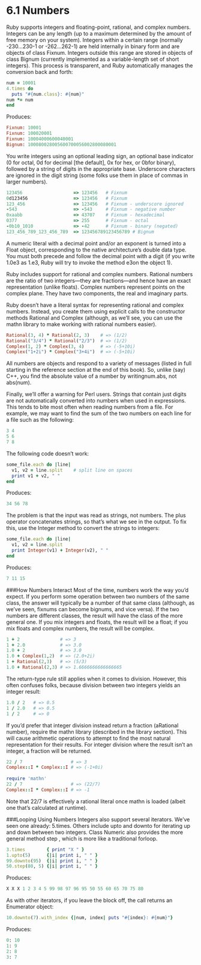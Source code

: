 6.1 Numbers
=====
Ruby supports integers and floating-point, rational, and complex numbers. Integers can be any length (up to a maximum determined by the amount of free memory on your system). Integers within a certain range (normally -230...230-1 or -262...262-1) are held internally in binary form and are objects of class ​Fixnum​. Integers outside this range are stored in objects of class ​Bignum​ (currently implemented as a variable-length set of short integers). This process is transparent, and Ruby automatically manages the conversion back and forth:
```ruby
num = 10001​ 	
4.times ​do​​ 	
  puts ​"​#{num.class}​: ​#{num}​"​​ 	
num *= num​ 	
​end​
```
Produces:
```ruby
Fixnum: 10001​ 	
Fixnum: 100020001​ 	
Fixnum: 10004000600040001​ 	
Bignum: 100080028005600700056002800080001
```
You write integers using an optional leading sign, an optional base indicator (​0​ for octal, ​0d​ for decimal [the default], ​0x​ for hex, or ​0b​ for binary), followed by a string of digits in the appropriate base. Underscore characters are ignored in the digit string (some folks use them in place of commas in larger numbers).
```ruby
123456                   => 123456   ​# Fixnum​​ 	
0d123456                 => 123456   ​# Fixnum​​ 	
123_456                  => 123456   ​# Fixnum - underscore ignored​​ 	
-543                     => -543     ​# Fixnum - negative number​​ 	
0xaabb                   => 43707    ​# Fixnum - hexadecimal​​ 	
0377                     => 255      ​# Fixnum - octal​​ 	
-0b10_1010               => -42      ​# Fixnum - binary (negated)​​ 	
123_456_789_123_456_789  => 123456789123456789 ​# Bignum​
````
A numeric literal with a decimal point and/or an exponent is turned into a ​Float​ object, corresponding to the native architecture’s double data type. You must both precede and follow the decimal point with a digit (if you write ​1.0e3​ as ​1.e3​, Ruby will try to invoke the method ​e3​ on the object ​1​).

Ruby includes support for rational and complex numbers. Rational numbers are the ratio of two integers—they are fractions—and hence have an exact representation (unlike floats). Complex numbers represent points on the complex plane. They have two components, the real and imaginary parts.

Ruby doesn’t have a literal syntax for representing rational and complex numbers. Instead, you create them using explicit calls to the constructor methods ​Rational​ and ​Complex​ (although, as we’ll see, you can use the mathn library to make working with rational numbers easier).
```ruby
Rational(3, 4) * Rational(2, 3)    ​# => (1/2)​​ 	
Rational(​"3/4"​) * Rational(​"2/3"​)  ​# => (1/2)​​ 	
Complex(1, 2) * Complex(3, 4)      ​# => (-5+10i)​​ 	
Complex(​"1+2i"​) * Complex(​"3+4i"​)  ​# => (-5+10i)​
```
All numbers are objects and respond to a variety of messages (listed in full starting in the reference section at the end of this book). So, unlike (say) C++, you find the absolute value of a number by writing ​num.abs​, not ​abs(num)​.

Finally, we’ll offer a warning for Perl users. Strings that contain just digits are ​not​ automatically converted into numbers when used in expressions. This tends to bite most often when reading numbers from a file. For example, we may want to find the sum of the two numbers on each line for a file such as the following:
```ruby
3 4​ 	
5 6​ 	
7 8
```
The following code doesn’t work:
```ruby
some_file.each ​do​ |line| 	
  v1, v2 = line.split    ​# split line on spaces​​ 	
  print v1 + v2, ​" "​​ 	
​end​
```
Produces:
```ruby
34 56 78
```
The problem is that the input was read as strings, not numbers. The plus operator concatenates strings, so that’s what we see in the output. To fix this, use the ​Integer​ method to convert the strings to integers:
```ruby
some_file.each ​do​ |line|​ 	
  v1, v2 = line.split​ 	
  print Integer(v1) + Integer(v2), ​" "​​ 	
​end​
```
Produces:
```ruby
7 11 15
```
###How Numbers Interact
Most of the time, numbers work the way you’d expect. If you perform some operation between two numbers of the same class, the answer will typically be a number of that same class (although, as we’ve seen, fixnums can become bignums, and vice versa). If the two numbers are different classes, the result will have the class of the more general one. If you mix integers and floats, the result will be a float; if you mix floats and complex numbers, the result will be complex.
```ruby
1 + 2               ​# => 3​​ 	
1 + 2.0             ​# => 3.0​​ 	
1.0 + 2             ​# => 3.0​​ 	
1.0 + Complex(1,2)  ​# => (2.0+2i)​​ 	
1 + Rational(2,3)   ​# => (5/3)​​ 	
1.0 + Rational(2,3) ​# => 1.6666666666666665​
```
The return-type rule still applies when it comes to division. However, this often confuses folks, because division between two integers yields an integer result:
```ruby
1.0 / 2   ​# => 0.5​​ 	
1 / 2.0   ​# => 0.5​​ 	
1 / 2     ​# => 0​
```
If you’d prefer that integer division instead return a fraction (a ​Rational​ number), require the mathn library (described in the library section). This will cause arithmetic operations to attempt to find the most ​natural​ representation for their results. For integer division where the result isn’t an integer, a fraction will be returned.
```ruby
22 / 7                  ​# => 3​​ 	
Complex::I * Complex::I ​# => (-1+0i)​ 	
​ 	
require ​'mathn'​​ 	
22 / 7                  ​# => (22/7)​​ 	
Complex::I * Complex::I ​# => -1​
```
Note that ​22/7​ is effectively a rational literal once ​mathn​ is loaded (albeit one that’s calculated at runtime).

###Looping Using Numbers
Integers also support several iterators. We’ve seen one already: ​5.times​. Others include ​upto​ and ​downto​ for iterating up and down between two integers. Class ​Numeric​ also provides the more general method ​step​ , which is more like a traditional ​for​ loop.
```ruby
3.times        { print ​"X "​ }​ 	
1.upto(5)      {|i| print i, ​" "​ }​ 	
99.downto(95)  {|i| print i, ​" "​ }​ 	
50.step(80, 5) {|i| print i, ​" "​ }
```
Produces:
```ruby
X X X 1 2 3 4 5 99 98 97 96 95 50 55 60 65 70 75 80
```
As with other iterators, if you leave the block off, the call returns an ​Enumerator​ object:
```ruby
10.downto(7).with_index {|num, index| puts ​"​#{index}​: ​#{num}​"​}
```
Produces:
```ruby
0: 10​
1: 9​ 	
2: 8​ 	
3: 7
```
